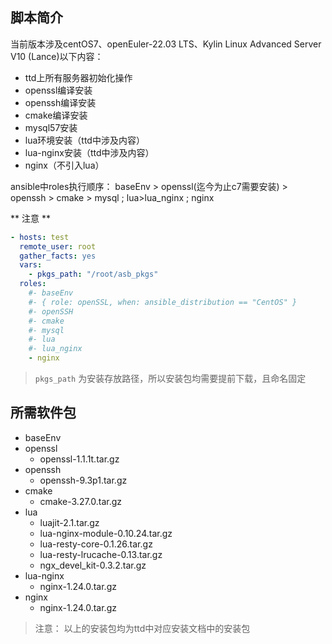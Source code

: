 ## 脚本简介
当前版本涉及centOS7、openEuler-22.03 LTS、Kylin Linux Advanced Server V10 (Lance)以下内容：
- ttd上所有服务器初始化操作
- openssl编译安装
- openssh编译安装
- cmake编译安装
- mysql57安装
- lua环境安装（ttd中涉及内容）
- lua-nginx安装（ttd中涉及内容）
- nginx（不引入lua）

ansible中roles执行顺序：
baseEnv > openssl(迄今为止c7需要安装) > openssh > cmake > mysql ; lua>lua_nginx ; nginx

** 注意 **
```yaml
- hosts: test
  remote_user: root
  gather_facts: yes
  vars:
    - pkgs_path: "/root/asb_pkgs"
  roles:
    #- baseEnv
    #- { role: openSSL, when: ansible_distribution == "CentOS" }
    #- openSSH
    #- cmake
    #- mysql
    #- lua
    #- lua_nginx
    - nginx
```
> `pkgs_path` 为安装存放路径，所以安装包均需要提前下载，且命名固定

## 所需软件包
- baseEnv
- openssl
    - openssl-1.1.1t.tar.gz
- openssh
    - openssh-9.3p1.tar.gz
- cmake
    - cmake-3.27.0.tar.gz
- lua
    - luajit-2.1.tar.gz
    - lua-nginx-module-0.10.24.tar.gz
    - lua-resty-core-0.1.26.tar.gz
    - lua-resty-lrucache-0.13.tar.gz
    - ngx_devel_kit-0.3.2.tar.gz
- lua-nginx
    - nginx-1.24.0.tar.gz
- nginx
    - nginx-1.24.0.tar.gz

> 注意： 以上的安装包均为ttd中对应安装文档中的安装包
